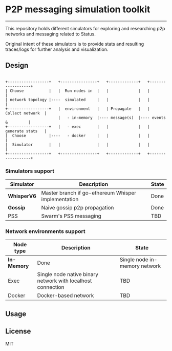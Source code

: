 # P2P messaging simulation toolkit
---
This repository holds different simulators for exploring and researching p2p networks and messaging related to Status.

Original intent of these simulators is to provide stats and resulting traces/logs for further analysis and visualization.

## Design
```

+------------------+   +----------------+   +-------------+   +------------------+                 
| Choose           |   |  Run nodes in  |   |             |   |                  |                 
| network topology |----  simulated     |   |             |   |                  |                 
+------------------+   |  environment   |   | Propagate   |   | Collect network  |                 
                       |   - in-memory  |---- message(s)  |---- events &         |                 
+------------------+   |   - exec       |   |             |   | generate stats   |                 
|  Choose          |----   - docker     |   |             |   |                  |                 
|  Simulator       |   |                |   |             |   |                  |                 
+------------------+   +----------------+   +-------------+   +------------------+                 
```

### Simulators support

| Simulator  | Description | State |
|---|---|---|
| **WhisperV6** | Master branch if go-ethereum Whisper implementation  | Done |
| **Gossip**  | Naive gossip p2p propagation  | Done |
| PSS | Swarm's PSS messaging | TBD |

### Network environments support

| Node type  | Description | State |
|---|---|---|
| **In-Memory** | Done | Single node in-memory network  | Done |
| Exec  | Single node native binary network with localhost connection | TBD |
| Docker | Docker-based network | TBD |

## Usage


## License
MIT
